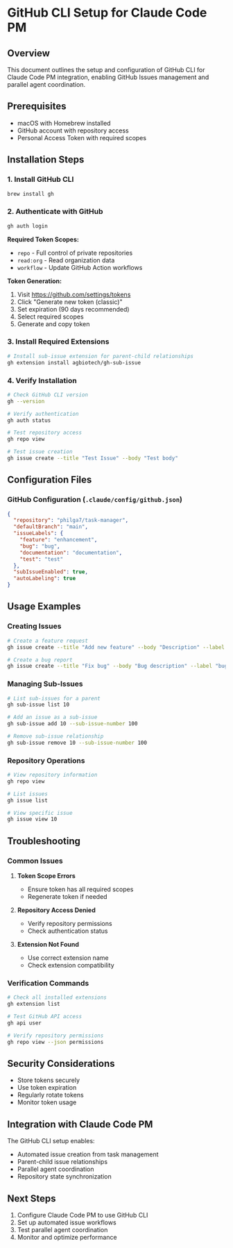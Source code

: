 # GitHub CLI Setup for Claude Code PM

## Overview

This document outlines the setup and configuration of GitHub CLI for Claude Code PM integration, enabling GitHub Issues management and parallel agent coordination.

## Prerequisites

- macOS with Homebrew installed
- GitHub account with repository access
- Personal Access Token with required scopes

## Installation Steps

### 1. Install GitHub CLI

```bash
brew install gh
```

### 2. Authenticate with GitHub

```bash
gh auth login
```

**Required Token Scopes:**
- `repo` - Full control of private repositories
- `read:org` - Read organization data
- `workflow` - Update GitHub Action workflows

**Token Generation:**
1. Visit https://github.com/settings/tokens
2. Click "Generate new token (classic)"
3. Set expiration (90 days recommended)
4. Select required scopes
5. Generate and copy token

### 3. Install Required Extensions

```bash
# Install sub-issue extension for parent-child relationships
gh extension install agbiotech/gh-sub-issue
```

### 4. Verify Installation

```bash
# Check GitHub CLI version
gh --version

# Verify authentication
gh auth status

# Test repository access
gh repo view

# Test issue creation
gh issue create --title "Test Issue" --body "Test body"
```

## Configuration Files

### GitHub Configuration (`.claude/config/github.json`)

```json
{
  "repository": "philga7/task-manager",
  "defaultBranch": "main",
  "issueLabels": {
    "feature": "enhancement",
    "bug": "bug",
    "documentation": "documentation",
    "test": "test"
  },
  "subIssueEnabled": true,
  "autoLabeling": true
}
```

## Usage Examples

### Creating Issues

```bash
# Create a feature request
gh issue create --title "Add new feature" --body "Description" --label "enhancement"

# Create a bug report
gh issue create --title "Fix bug" --body "Bug description" --label "bug"
```

### Managing Sub-Issues

```bash
# List sub-issues for a parent
gh sub-issue list 10

# Add an issue as a sub-issue
gh sub-issue add 10 --sub-issue-number 100

# Remove sub-issue relationship
gh sub-issue remove 10 --sub-issue-number 100
```

### Repository Operations

```bash
# View repository information
gh repo view

# List issues
gh issue list

# View specific issue
gh issue view 10
```

## Troubleshooting

### Common Issues

1. **Token Scope Errors**
   - Ensure token has all required scopes
   - Regenerate token if needed

2. **Repository Access Denied**
   - Verify repository permissions
   - Check authentication status

3. **Extension Not Found**
   - Use correct extension name
   - Check extension compatibility

### Verification Commands

```bash
# Check all installed extensions
gh extension list

# Test GitHub API access
gh api user

# Verify repository permissions
gh repo view --json permissions
```

## Security Considerations

- Store tokens securely
- Use token expiration
- Regularly rotate tokens
- Monitor token usage

## Integration with Claude Code PM

The GitHub CLI setup enables:
- Automated issue creation from task management
- Parent-child issue relationships
- Parallel agent coordination
- Repository state synchronization

## Next Steps

1. Configure Claude Code PM to use GitHub CLI
2. Set up automated issue workflows
3. Test parallel agent coordination
4. Monitor and optimize performance
